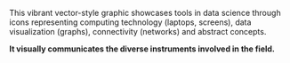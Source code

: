 This vibrant vector-style graphic showcases tools in data science through icons representing computing technology (laptops, screens), data visualization (graphs), connectivity (networks) and abstract concepts.

**It visually communicates the diverse instruments involved in the field.**